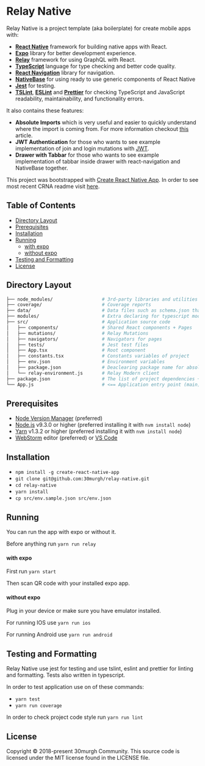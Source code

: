 # Relay Native

Relay Native is a project template (aka boilerplate) for create mobile apps with:
* [**React Native**][react-native] framework for building native apps with React.
* [**Expo**][expo] library for better development experience.
* [**Relay**][relay] framework for using GraphQL with React.
* [**TypeScript**][typescript] language for type checking and better code quality.
* [**React Navigation**][react-navigation] library for navigation.
* [**NativeBase**][native-base] for using ready to use generic components of React Native
* [**Jest**][jest] for testing.
* [**TSLint**][tslint], [**ESLint**][eslint] and [**Prettier**][prettier] for checking TypeScript and JavaScript readability, maintainability, and functionality errors.

It also contains these features:
* **Absolute Imports** which is very useful and easier to quickly understand where the import is coming from. For more information checkout [this][absolute-import-article] article.
* **JWT Authentication** for those who wants to see example implementation of join and login mutations with [JWT][jwt].
* **Drawer with Tabbar** for those who wants to see example implementation of tabbar inside drawer with react-navigation and NativeBase together.

This project was bootstrapped with [Create React Native App][crna]. In order to see most recent CRNA readme visit [here][crna-readme].

## Table of Contents

* [Directory Layout](#directory-layout)
* [Prerequisites](#prerequisites)
* [Installation](#installation)
* [Running](#running)
  * [with expo](#with-expo)
  * [without expo](#without-expo)
* [Testing and Formatting](#testing-and-formatting)
* [License](#license)

## Directory Layout
```bash
├── node_modules/                  # 3rd-party libraries and utilities
├── coverage/                      # Coverage reports
├── data/                          # Data files such as schema.json that use for graphql
├── modules/                       # Extra declaring for typescript modules
├── src/                           # Application source code
│   ├── components/                # Shared React components + Pages
│   ├── mutations/                 # Relay Mutations
│   ├── navigators/                # Navigators for pages
│   ├── tests/                     # Jest test files
│   ├── App.tsx                    # Root component
│   ├── constants.tsx              # Constants variables of project
│   ├── env.json                   # Environment variables
│   ├── package.json               # Deaclearing package name for absolute path imports
│   └── relay-environment.js       # Relay Modern client
├── package.json                   # The list of project dependencies + NPM scripts
└── App.js                         # <== Application entry point (main) <===
```

## Prerequisites
* [Node Version Manager][nvm] (preferred)
* [Node.js][node] v9.3.0 or higher (preferred installing it with `nvm install node`)
* [Yarn][yarn] v1.3.2 or higher (preferred installing it with `nvm install node`)
* [WebStorm][webstorm] editor (preferred) or [VS Code][vsc]

## Installation
- `npm install -g create-react-native-app`
- `git clone git@github.com:30murgh/relay-native.git`
- `cd relay-native`
- `yarn install`
- `cp src/env.sample.json src/env.json`

## Running
You can run the app with expo or without it.

Before anything run `yarn run relay`

#### with expo
First run `yarn start`

Then scan QR code with your installed expo app.

#### without expo
Plug in your device or make sure you have emulator installed.

For running IOS use `yarn run ios`

For running Android use `yarn run android`

## Testing and Formatting
Relay Native use jest for testing and use tslint, eslint and prettier for linting and formatting. Tests also written in typescript.

In order to test application use on of these commands:
- `yarn test`
- `yarn run coverage`

In order to check project code style run `yarn run lint`

## License
Copyright © 2018-present 30murgh Community. This source code is licensed under the MIT license found in the LICENSE file.


[react-native]: https://github.com/facebook/react-native
[expo]: https://github.com/expo/expo
[relay]: https://github.com/facebook/relay
[typescript]: https://github.com/Microsoft/TypeScript
[react-navigation]: https://github.com/react-navigation/react-navigation
[native-base]: https://github.com/GeekyAnts/NativeBase
[jest]: https://github.com/facebook/jest
[tslint]: https://github.com/palantir/tslint
[eslint]: https://github.com/eslint/eslint
[prettier]: https://github.com/prettier/prettier
[absolute-import-article]: https://medium.com/@davidjwoody/how-to-use-absolute-paths-in-react-native-6b06ae3f65d1
[jwt]: https://jwt.io
[crna]: https://github.com/react-community/create-react-native-app
[crna-readme]: https://github.com/react-community/create-react-native-app/blob/master/react-native-scripts/template/README.md
[nvm]: https://github.com/creationix/nvm
[node]: https://github.com/nodejs/node
[yarn]: https://github.com/yarnpkg/yarn
[webstorm]: https://www.jetbrains.com/webstorm
[vsc]: https://code.visualstudio.com
